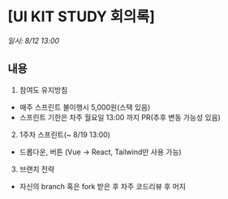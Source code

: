 # [UI KIT STUDY 회의록]

_일시: 8/12 13:00_

## 내용

1) 참여도 유지방침
- 매주 스프린트 불이행시 5,000원(스택 있음)
- 스프린트 기한은 차주 월요일 13:00 까지 PR(추후 변동 가능성 있음)

2) 1주차 스프린트(~ 8/19 13:00)
- 드롭다운, 버튼 (Vue -> React, Tailwind만 사용 가능)

3) 브랜치 전략
- 자신의 branch 혹은 fork 받은 후 차주 코드리뷰 후 머지
